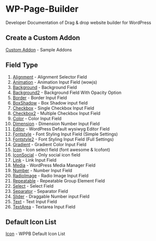 # WP-Page-Builder
Developer Documentation of Drag &amp; drop website builder for WordPress

## Create a Custom Addon
[Custom Addon](https://github.com/themeum/WP-Page-Builder/blob/master/addons/Alignment.md) - Sample Addons


## Field Type
01. [Alignment](https://github.com/themeum/WP-Page-Builder/blob/master/fields/Alignment.md) - Alignment Selector Field
02. [Animation](https://github.com/themeum/WP-Page-Builder/blob/master/fields/Animation.md) - Animation Input Field (wowjs)
03. [Background](https://github.com/themeum/WP-Page-Builder/blob/master/fields/Background.md) - Background Field
04. [Background2](https://github.com/themeum/WP-Page-Builder/blob/master/fields/Background2.md) - Background Field With Opacity Option
05. [Border](https://github.com/themeum/WP-Page-Builder/blob/master/fields/Border.md) - Border Input Field
06. [BoxShadow](https://github.com/themeum/WP-Page-Builder/blob/master/fields/BoxShadow.md) - Box Shadow input field
07. [Checkbox](https://github.com/themeum/WP-Page-Builder/blob/master/fields/Checkbox.md) - Single Checkbox Input Field 
08. [Checkbox2](https://github.com/themeum/WP-Page-Builder/blob/master/fields/Checkbox2.md) - Multiple Checkbox Input Field
09. [Color](https://github.com/themeum/WP-Page-Builder/blob/master/fields/Color.md) - Color Input Field
10. [Dimension](https://github.com/themeum/WP-Page-Builder/blob/master/fields/Dimension.md) - Dimension Number Input Field 
11. [Editor](https://github.com/themeum/WP-Page-Builder/blob/master/fields/Editor.md) - WordPress Default wysiwyg Editor Field
12. [Fontstyle](https://github.com/themeum/WP-Page-Builder/blob/master/fields/Fontstyle.md) - Font Styling Input Field (Simple Settings)
13. [Fontstyle2](https://github.com/themeum/WP-Page-Builder/blob/master/fields/Fontstyle2.md) - Font Styling Input Field (Full Settings)
14. [Gradient](https://github.com/themeum/WP-Page-Builder/blob/master/fields/Gradient.md) - Gradient Color Input Field
15. [Icon](https://github.com/themeum/WP-Page-Builder/blob/master/fields/Icon.md) - Icon select field (font awesome & Icofont)
16. [IconSocial](https://github.com/themeum/WP-Page-Builder/blob/master/fields/IconSocial.md) - Only social icon field
17. [Link](https://github.com/themeum/WP-Page-Builder/blob/master/fields/Link.md) - Link Input Field
18. [Media](https://github.com/themeum/WP-Page-Builder/blob/master/fields/Media.md) - WordPress Media Manager Field
19. [Number](https://github.com/themeum/WP-Page-Builder/blob/master/fields/Number.md) - Number Input Field
20. [RadioImage](https://github.com/themeum/WP-Page-Builder/blob/master/fields/RadioImage.md) - Radio Image Input Field
21. [Repeatable](https://github.com/themeum/WP-Page-Builder/blob/master/fields/Repeatable.md) - Repeatable Group Element Field
22. [Select](https://github.com/themeum/WP-Page-Builder/blob/master/fields/Select.md) - Select Field
23. [Separator](https://github.com/themeum/WP-Page-Builder/blob/master/fields/Separator.md) - Separator Field
24. [Slider](https://github.com/themeum/WP-Page-Builder/blob/master/fields/Slider.md) - Draggable Number input Field
25. [Text](https://github.com/themeum/WP-Page-Builder/blob/master/fields/Text.md) - Text Input Field
26. [TextArea](https://github.com/themeum/WP-Page-Builder/blob/master/fields/TextArea.md) - Textarea Input Field


## Default Icon List
[Icon](https://builder.themeum.com/wppbicon/) - WPPB Default Icon List 
